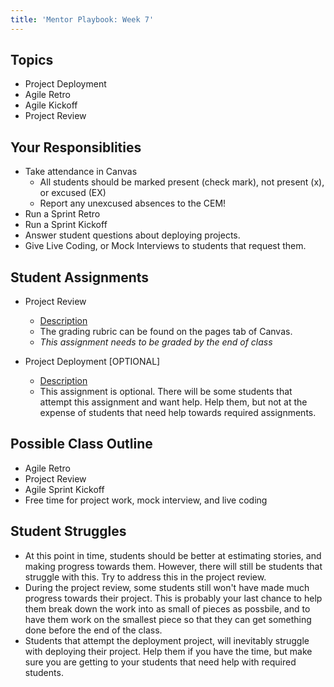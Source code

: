 ```yaml
---
title: 'Mentor Playbook: Week 7'
---
```


## Topics
* Project Deployment
* Agile Retro
* Agile Kickoff
* Project Review

## Your Responsiblities
* Take attendance in Canvas
    * All students should be marked present (check mark), not present (x), or excused (EX)
    * Report any unexcused absences to the CEM!
* Run a Sprint Retro
* Run a Sprint Kickoff
* Answer student questions about deploying projects.
* Give Live Coding, or Mock Interviews to students that request them.

## Student Assignments
* Project Review
    * [Description](../../../assignments/project-review/)
    * The grading rubric can be found on the pages tab of Canvas.
    * *This assignment needs to be graded by the end of class*
 
* Project Deployment [OPTIONAL]
    * [Description](../../../assignments/project-deployment/)
    * This assignment is optional. There will be some students that attempt this assignment and want help. Help them, but not at the expense of students that need help towards required assignments.


## Possible Class Outline
* Agile Retro
* Project Review
* Agile Sprint Kickoff
* Free time for project work, mock interview, and live coding


## Student Struggles
* At this point in time, students should be better at estimating stories, and making progress towards them. However, there will still be students that struggle with this. Try to address this in the project review.
* During the project review, some students still won't have made much progress towards their project. This is probably your last chance to help them break down the work into as small of pieces as possbile, and to have them work on the smallest piece so that they can get something done before the end of the class.
* Students that attempt the deployment project, will inevitably struggle with deploying their project. Help them if you have the time, but make sure you are getting to your students that need help with required students.
